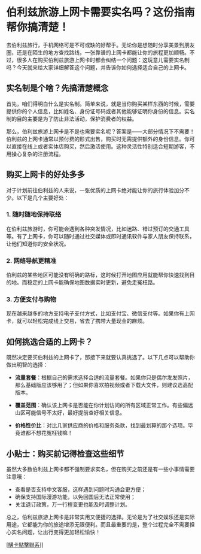 # 伯利兹旅游上网卡需要实名吗？这份指南帮你搞清楚！

去伯利兹旅行，手机网络可是不可或缺的好帮手。无论你是想随时分享美景到朋友圈，还是在陌生的地方查找路线，一张靠谱的上网卡都能让你的旅程更加顺畅。不过，很多人在购买伯利兹旅游上网卡时都会纠结一个问题：这玩意儿需要实名制吗？今天就来给大家详细解答这个问题，并告诉你如何选择适合自己的上网卡。

## 实名制是个啥？先搞清楚概念

首先，咱们得明白什么是实名制。简单来说，就是当你购买某样东西的时候，需要提供你的个人信息，比如姓名、身份证号码或者其他能够证明你身份的信息。实名制的目的主要是为了防止非法活动，保护消费者的权益。

那么，伯利兹旅游上网卡是不是也需要实名呢？答案是——大部分情况下不需要！伯利兹的上网卡通常以预付费的形式出售，购买时无需提供额外的身份信息。你可以直接在线上或者实体店购买，然后激活使用。这种灵活性特别适合短期游客，不用操心复杂的注册流程。

## 购买上网卡的好处多多

对于计划前往伯利兹的人来说，一张优质的上网卡绝对能让你的旅行体验加分不少。以下是几个主要好处：

### 1. 随时随地保持联络

在伯利兹旅游时，你可能会遇到各种突发情况，比如迷路、错过预订的交通工具等。有了上网卡，你可以随时通过社交媒体或即时通讯软件与家人朋友保持联系，让他们知道你的安全状况。

### 2. 网络导航更精准

伯利兹的某些地区可能没有明确的路标，这时候打开地图应用就能帮你快速找到目的地。而稳定的上网卡能确保地图数据实时更新，避免走冤枉路。

### 3. 方便支付与购物

现在越来越多的地方支持电子支付方式，比如支付宝、微信支付等。如果你有上网卡，就可以轻松完成线上交易，省去了携带大量现金的麻烦。

## 如何挑选合适的上网卡？

既然决定要买伯利兹的上网卡了，那接下来就要认真挑选了。以下几点可以帮助你做出明智的选择：

- **流量套餐**：根据自己的需求选择合适的流量套餐。如果你只是偶尔发发照片，那么基础版应该够用了；但如果你喜欢拍视频或者下载大文件，则建议选高配版本。
  
- **覆盖范围**：确认该上网卡是否能在你计划访问的所有区域正常工作。有些偏远山区可能信号不太好，最好提前查好相关信息。

- **价格性价比**：对比几家供应商的价格和服务条款，找到最划算的那个选项。毕竟谁都不想花冤枉钱嘛！

## 小贴士：购买前记得检查这些细节

虽然大多数伯利兹上网卡都不强制要求实名，但在购买之前还是有一些小事情需要注意哦：

- 查看是否支持中文客服，这样遇到问题时沟通会更方便；
- 确保支持国际漫游功能，以免回国后无法正常使用；
- 关注退订政策，万一行程变更也能及时调整计划。

总之，伯利兹旅游上网卡是非常实用又便捷的选择。无论是为了社交娱乐还是实际用途，它都能为你的旅途增添无限便利。而且最重要的是，整个过程完全不需要担心实名问题，让出行变得更加轻松愉快！

[[購卡點擊聯系](https://t.me/s/esim1088)]]